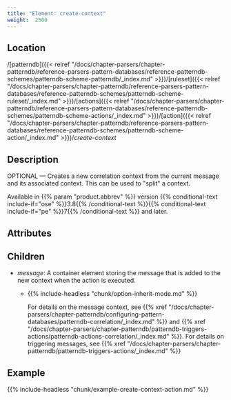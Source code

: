 ```yaml
---
title: "Element: create-context"
weight:  2500
---
```

<!-- DISCLAIMER: This file is based on the syslog-ng Open Source Edition documentation https://github.com/balabit/syslog-ng-ose-guides/commit/2f4a52ee61d1ea9ad27cb4f3168b95408fddfdf2 and is used under the terms of The syslog-ng Open Source Edition Documentation License. The file has been modified by Axoflow. -->


## Location

/[patterndb]({{< relref "/docs/chapter-parsers/chapter-patterndb/reference-parsers-pattern-databases/reference-patterndb-schemes/patterndb-scheme-patterndb/_index.md" >}})/[ruleset]({{< relref "/docs/chapter-parsers/chapter-patterndb/reference-parsers-pattern-databases/reference-patterndb-schemes/patterndb-scheme-ruleset/_index.md" >}})/[actions]({{< relref "/docs/chapter-parsers/chapter-patterndb/reference-parsers-pattern-databases/reference-patterndb-schemes/patterndb-scheme-actions/_index.md" >}})/[action]({{< relref "/docs/chapter-parsers/chapter-patterndb/reference-parsers-pattern-databases/reference-patterndb-schemes/patterndb-scheme-action/_index.md" >}})/*create-context*



## Description

OPTIONAL — Creates a new correlation context from the current message and its associated context. This can be used to "split" a context.

Available in {{% param "product.abbrev" %}} version {{% conditional-text include-if="ose" %}}3.8{{% /conditional-text %}}{{% conditional-text include-if="pe" %}}7{{% /conditional-text %}} and later.



## Attributes



## Children

  - *message*: A container element storing the message that is added to the new context when the action is executed.
    
      - {{% include-headless "chunk/option-inherit-mode.md" %}}
        
        For details on the message context, see {{% xref "/docs/chapter-parsers/chapter-patterndb/configuring-pattern-databases/patterndb-correlation/_index.md" %}} and {{% xref "/docs/chapter-parsers/chapter-patterndb/patterndb-triggers-actions/patterndb-actions-correlation/_index.md" %}}. For details on triggering messages, see {{% xref "/docs/chapter-parsers/chapter-patterndb/patterndb-triggers-actions/_index.md" %}}


## Example

{{% include-headless "chunk/example-create-context-action.md" %}}


